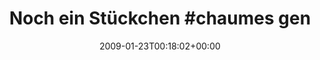 ---
retweeted: false
source: <a href="http://twitter.com" rel="nofollow">Twitter Web Client</a>
entities:
  hashtags:
  - text: chaumes
    indices:
    - '19'
    - '27'
  symbols: []
  user_mentions: []
  urls: []
display_text_range:
- '0'
- '87'
favorite_count: '0'
id_str: '1140622940'
truncated: false
retweet_count: '0'
id: '1140622940'
created_at: Fri Jan 23 00:18:02 +0000 2009
favorited: false
full_text: 'Noch ein Stückchen #chaumes genascht. Ich vermute die Schale war nicht
  essbar. Zu spät.'
lang: de
tags:
- chaumes
- pesos:twitter
date: '2009-01-23T00:18:02+00:00'
src: https://twitter.com/bascht/status/1140622940
original_url: https://twitter.com/bascht/status/1140622940
type: twitter_tweet
text: 'Noch ein Stückchen #chaumes genascht. Ich vermute die Schale war nicht essbar.
  Zu spät.'
title: 'Noch ein Stückchen #chaumes gen'

---